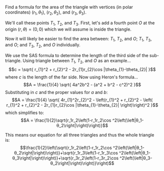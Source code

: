Find a formula for the area of the triangle with vertices (in polar coordinates) $(r_1,\theta_1)$, $(r_2, \theta_2)$, and $(r_3,\theta_3)$.

We'll call these points $T_{1}$, $T_{2}$, and $T_{3}.$
First, let's add a fourth point $O$ at the origin $(r, \theta) = (0,0)$ which we will assume is inside the triangle.

Now it will likely be easier to find the area between:  $T_{1}$, $T_{2}$, and $O$;  $T_{1}$, $T_{3}$, and $O$; and  $T_{3}$, $T_{2}$, and $O$ individually.

We use the SAS formula to determine the length of the third side of the sub-triangle.
Using triangle between $T_{1}$, $T_{2}$, and $O$ as an example...
$$c = \sqrt{ r_{1}^2 + r_{2}^2 - 2r_{1}r_{2}\cos |\theta_{1}-\theta_{2}| }$$
where $c$ is the length of the far side. Now using Heron's formula... 
$$A = \frac{1}{4} \sqrt{ 4a^2b^2 - (a^2 + b^2 - c^2)^2 }$$
Substituting in $c$ and the proper values for $a$ and $b$:
$$A = \frac{1}{4} \sqrt{ 4r_{1}^2r_{2}^2 - \left(r_{1}^2 + r_{2}^2 - \left( r_{1}^2 + r_{2}^2 - 2r_{1}r_{2}\cos |\theta_{1}-\theta_{2}| \right)\right)^2 }$$
which simplifies to:
$$A = \frac{1}{2}\sqrt{r_1r_2\left(1-r_1r_2\cos ^2\left(\left|θ_1-θ_2\right|\right)\right)}$$

This means our equation for all three triangles and thus the whole triangle is:
$$\frac{1}{2}\left(\sqrt{r_1r_2\left(1-r_1r_2\cos ^2\left(\left|θ_1-θ_2\right|\right)\right)}+\sqrt{r_1r_3\left(1-r_1r_3\cos ^2\left(\left|θ_1-θ_3\right|\right)\right)}+\sqrt{r_3r_2\left(1-r_3r_2\cos ^2\left(\left|θ_3-θ_2\right|\right)\right)}\right)$$
